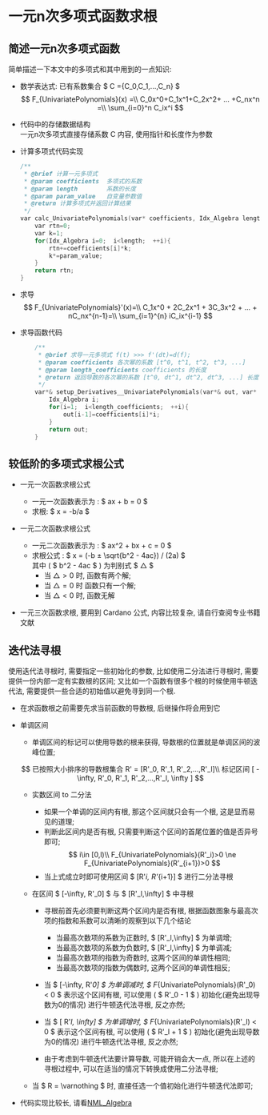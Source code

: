 # 一元n次多项式函数求根

## 简述一元n次多项式函数
简单描述一下本文中的多项式和其中用到的一点知识:   

* 数学表达式:  已有系数集合 $ C =\{C_0,C_1,...,C_n\} $
    $$
        F_{UnivariatePolynomials}(x) =\\
        C_0x^0+C_1x^1+C_2x^2+ ... +C_nx^n =\\
        \sum_{i=0}^n C_ix^i
    $$

* 代码中的存储数据结构   
    一元n次多项式直接存储系数 C 内容, 使用指针和长度作为参数

* 计算多项式代码实现
    ``` c++
    /**
     * @brief 计算一元多项式
     * @param coefficients  多项式的系数
     * @param length        系数的长度
     * @param param_value   自变量参数值
     * @return 计算多项式并返回计算结果
     */
    var calc_UnivariatePolynomials(var* coefficients, Idx_Algebra length, var param_value){
        var rtn=0;
        var k=1;
        for(Idx_Algebra i=0;  i<length;  ++i){
            rtn+=coefficients[i]*k;
            k*=param_value;
        }
        return rtn;
    }
    ```

* 求导   
    $$
        F_{UnivariatePolynomials}'(x)=\\
        C_1x^0 + 2C_2x^1 + 3C_3x^2 + ... + nC_nx^{n-1}=\\
        \sum_{i=1}^{n} iC_ix^{i-1}
    $$

* 求导函数代码
    ``` c++
        /** 
         * @brief 求导一元多项式 f(t) >>> f'(dt)=d(f);
         * @param coefficients 各次幂的系数 [t^0, t^1, t^2, t^3, ...]
         * @param length_coefficients coefficients 的长度
         * @return 返回导数的各次幂的系数 [t^0, dt^1, dt^2, dt^3, ...] 长度 = length_coefficients-1
         */
        var*& setup_Derivatives__UnivariatePolynomials(var*& out, var* coefficients, Idx_Algebra length_coefficients){
            Idx_Algebra i;
            for(i=1;  i<length_coefficients;  ++i){
                out[i-1]=coefficients[i]*i;
            }
            return out;
        }
    ```

## 较低阶的多项式求根公式
* 一元一次函数求根公式   
    * 一元一次函数表示为 : $ ax + b = 0 $   
    * 求根: $ x = -b/a $

* 一元二次函数求根公式   
    * 一元二次函数表示为 : $ ax^2 + bx + c = 0 $
    * 求根公式 : $ x = (-b ± \sqrt{b^2 - 4ac}) / (2a) $   
        其中 ( $ b^2 - 4ac $ ) 为判别式 $ △ $ 
        * 当 $△>0$ 时, 函数有两个解; 
        * 当 $△=0$ 时 函数只有一个解; 
        * 当 $△<0$ 时, 函数无解

* 一元三次函数求根, 要用到 Cardano 公式, 内容比较复杂, 请自行查阅专业书籍文献   

## 迭代法寻根
使用迭代法寻根时, 需要指定一些初始化的参数, 比如使用二分法进行寻根时, 需要提供一份内部一定有实数根的区间; 又比如一个函数有很多个根的时候使用牛顿迭代法, 需要提供一些合适的初始值以避免寻到同一个根.

* 在求函数根之前需要先求当前函数的导数根, 后继操作将会用到它

* 单调区间
    * 单调区间的标记可以使用导数的根来获得, 导数根的位置就是单调区间的波峰位置;

    $$
    已按照大小排序的导数根集合 R' = [R'_0, R'_1, R'_2,...,R'_l]\\
    标记区间 [ -\infty, R'_0, R'_1, R'_2,...,R'_l, \infty ]
    $$

    * 实数区间 to 二分法
        * 如果一个单调的区间内有根, 那这个区间就只会有一个根, 这是显而易见的道理;
        * 判断此区间内是否有根, 只需要判断这个区间的首尾位置的值是否异号即可;
        $$
            i\in [0,l)\\
            F_{UnivariatePolynomials}(R'_i)>0 \ne F_{UnivariatePolynomials}(R'_{i+1})>0
        $$
        * 当上式成立时即可使用区间 $ [R'_i, R'_{i+1}] $ 进行二分法寻根
    
    * 在区间 $ [-\infty, R'_0] $ 与 $ [R'_l,\infty] $ 中寻根
        * 寻根前首先必须要判断这两个区间内是否有根, 根据函数图象与最高次项的指数和系数可以清晰的观察到以下几个结论
            * 当最高次数项的系数为正数时, $ [R'_l,\infty] $ 为单调增;
            * 当最高次数项的系数为负数时, $ [R'_l,\infty] $ 为单调减;
            * 当最高次数项的指数为奇数时, 这两个区间的单调性相同;
            * 当最高次数项的指数为偶数时, 这两个区间的单调性相反;

        * 当 $ [-\infty, R'_0] $ 为单调减时, $ F_{UnivariatePolynomials}(R'_0) < 0 $ 表示这个区间有根, 可以使用 ( $ R'_0 - 1 $ ) 初始化(避免出现导数为0的情况) 进行牛顿迭代法寻根, 反之亦然;
        * 当 $ [ R'_l, \infty] $ 为单调增时, $ F_{UnivariatePolynomials}(R'_l) < 0 $ 表示这个区间有根, 可以使用 ( $ R'_l + 1 $ ) 初始化(避免出现导数为0的情况) 进行牛顿迭代法寻根, 反之亦然;

        * 由于考虑到牛顿迭代法要计算导数, 可能开销会大一点, 所以在上述的寻根过程中, 可以在适当的情况下转换成使用二分法寻根;

    * 当 $ R = \varnothing $ 时, 直接任选一个值初始化进行牛顿迭代法即可;

* 代码实现比较长, 请看[NML_Algebra](https://github.com/D-EF/CNML/blob/master/src/NML_Algebra.hpp)
